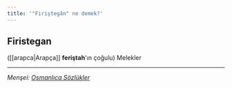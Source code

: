 ```yaml
---
title: '"Firiştegân" ne demek?'
---
```


## Firistegan
([[arapca|Arapça]] **feriştah**'ın çoğulu) Melekler

---
*Menşei: [Osmanlıca Sözlükler](https://www.osmanlicasozlukler.com/ingilizce/tafsil-478780-hb6.html)*